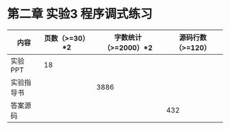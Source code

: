 # **第二章 实验3 程序调式练习**

| 内容       | 页数（>=30）*2 | 字数统计（>=2000）*2 | 源码行数（>=120） |
| ---------- | -------------- | -------------------- | ----------------- |
| 实验PPT    | 18             |                      |                   |
| 实验指导书 |                | 3886                 |                   |
| 答案源码   |                |                      | 432               |

